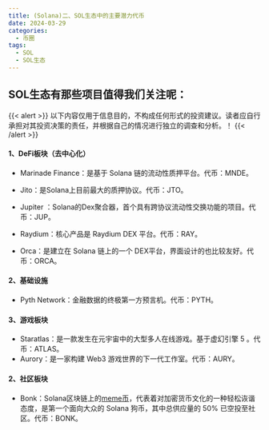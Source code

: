 ```yaml
---
title: (Solana)二、SOL生态中的主要潜力代币
date: 2024-03-29
categories:
  - 币圈
tags: 
  - SOL
  - SOL生态
---
```



## **SOL生态有那些项目值得我们关注呢：**

{{< alert >}} 以下内容仅用于信息目的，不构成任何形式的投资建议。读者应自行承担对其投资决策的责任，并根据自己的情况进行独立的调查和分析。！ {{< /alert >}}

#### 1、DeFi板块（去中心化）

* Marinade Finance：是基于 Solana 链的流动性质押平台。代币：MNDE。

* Jito：是Solana上目前最大的质押协议。代币：JTO。

* Jupiter ：Solana的Dex聚合器，首个具有跨协议流动性交换功能的项目。代币：JUP。
* Raydium：核心产品是 Raydium DEX 平台。代币：RAY。
* Orca：是建立在 Solana 链上的一个 DEX平台，界面设计的也比较友好。代币：ORCA。

#### 2、基础设施

* Pyth Network：金融数据的终极第一方预言机。代币：PYTH。

#### 3、游戏板块

* Staratlas：是一款发生在元宇宙中的大型多人在线游戏。基于虚幻引擎 5 。代币：ATLAS。
* Aurory：是一家构建 Web3 游戏世界的下一代工作室。代币：AURY。

#### 2、社区板块

* Bonk：Solana区块链上的[meme币](https://www.zhihu.com/search?q=meme币&search_source=Entity&hybrid_search_source=Entity&hybrid_search_extra={"sourceType"%3A"answer"%2C"sourceId"%3A3443137418})，代表着对加密货币文化的一种轻松诙谐态度，是第一个面向大众的 Solana 狗币，其中总供应量的 50% 已空投至社区。代币：BONK。
